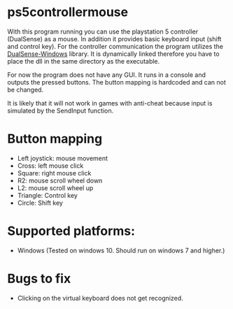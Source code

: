 # ps5controllermouse
With this program running you can use the playstation 5 controller (DualSense) as a mouse. In addition it provides basic keyboard input (shift and control key).
For the controller communication the program utilizes the [DualSense-Windows]() library. It is dynamically linked therefore you have to place the dll in the same directory as the executable.

For now the program does not have any GUI. It runs in a console and outputs the pressed buttons.
The button mapping is hardcoded and can not be changed.

It is likely that it will not work in games with anti-cheat because input is simulated by the SendInput function.


# Button mapping
- Left joystick: mouse movement
- Cross: left mouse click
- Square: right mouse click
- R2: mouse scroll wheel down
- L2: mouse scroll wheel up
- Triangle: Control key
- Circle: Shift key


# Supported platforms:
- Windows (Tested on windows 10. Should run on windows 7 and higher.)

# Bugs to fix
- Clicking on the virtual keyboard does not get recognized.
